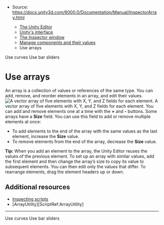 * Source: https://docs.unity3d.com/6000.0/Documentation/Manual/InspectorArray.html

  * [The Unity Editor](https://docs.unity3d.com/6000.0/Documentation/Manual/unity-editor.html)
  * [Unity's interface](https://docs.unity3d.com/6000.0/Documentation/Manual/UsingTheEditor.html)
  * [The Inspector window](https://docs.unity3d.com/6000.0/Documentation/Manual/UsingTheInspector.html)
  * [Manage components and their values](https://docs.unity3d.com/6000.0/Documentation/Manual/InspectorManageComponents.html)
  * Use arrays


[](https://docs.unity3d.com/6000.0/Documentation/Manual/InspectorCurves.html)
Use curves
[](https://docs.unity3d.com/6000.0/Documentation/Manual/InspectorBarSliders.html)
Use bar sliders
# Use arrays
An array is a collection of values or references of the same type. You can add, remove, and reorder elements in an array, and edit their values.
![A vector array of five elements with X, Y, and Z fields for each element.](https://docs.unity3d.com/6000.0/Documentation/uploads/Main/ArrayInspector.png) A vector array of five elements with X, Y, and Z fields for each element.
You can add and remove elements one at a time with the **+** and **-** buttons.
Some arrays have a **Size** field. You can use this field to add or remove multiple elements at once:
  * To add elements to the end of the array with the same values as the last element, increase the **Size** value.
  * To remove elements from the end of the array, decrease the **Size** value.


**Tip:** When you add an element to the array, the Unity Editor reuses the values of the previous element. To set up an array with similar values, add the first element and then change the array’s size to copy its value to subsequent elements. You can then edit only the values that differ.
To rearrange elements, drag the element headers up or down. 
## Additional resources
  * [Inspecting scripts](https://docs.unity3d.com/6000.0/Documentation/Manual/inspecting-scripts.html)
  * [ArrayUtility][ScriptRef:ArrayUtility]


* * *
[](https://docs.unity3d.com/6000.0/Documentation/Manual/InspectorCurves.html)
Use curves
[](https://docs.unity3d.com/6000.0/Documentation/Manual/InspectorBarSliders.html)
Use bar sliders
